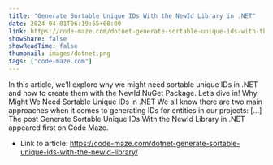 ```yaml
---
title: "Generate Sortable Unique IDs With the NewId Library in .NET"
date: 2024-04-01T06:19:55+00:00
link: https://code-maze.com/dotnet-generate-sortable-unique-ids-with-the-newid-library/
showShare: false
showReadTime: false
thumbnail: images/dotnet.png
tags: ["code-maze.com"]
---
```

In this article, we’ll explore why we might need sortable unique IDs in .NET and how to create them with the NewId NuGet Package. Let’s dive in! Why Might We Need Sortable Unique IDs in .NET We all know there are two main approaches when it comes to generating IDs for entities in our projects: […]
The post Generate Sortable Unique IDs With the NewId Library in .NET appeared first on Code Maze.

- Link to article: https://code-maze.com/dotnet-generate-sortable-unique-ids-with-the-newid-library/